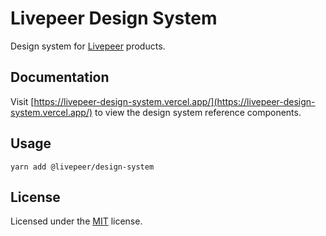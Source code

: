 # Livepeer Design System

Design system for [Livepeer](https://livepeer.org/) products.

## Documentation

Visit [https://livepeer-design-system.vercel.app/](https://livepeer-design-system.vercel.app/) to view the design system reference components.

## Usage

```
yarn add @livepeer/design-system
```

## License

Licensed under the [MIT](./LICENSE) license.
